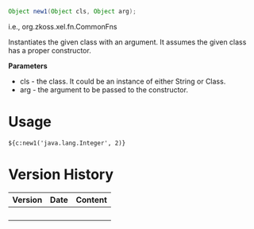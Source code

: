 ``` java
Object new1(Object cls, Object arg);
```

  
i.e.,
<javadoc method="new_(java.lang.Object, java.lang.Object)">org.zkoss.xel.fn.CommonFns</javadoc>

Instantiates the given class with an argument. It assumes the given
class has a proper constructor.

**Parameters**

- cls - the class. It could be an instance of either String or Class.
- arg - the argument to be passed to the constructor.

# Usage

`${c:new1('java.lang.Integer', 2)}`

# Version History

| Version | Date | Content |
|---------|------|---------|
|         |      |         |
